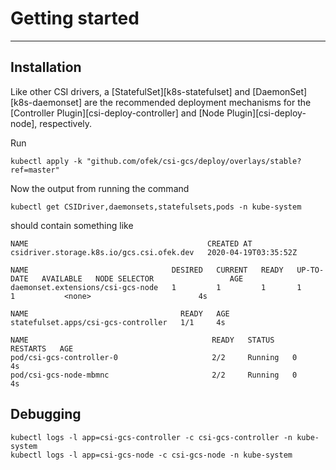 # Getting started

-----

## Installation

Like other CSI drivers, a [StatefulSet][k8s-statefulset] and [DaemonSet][k8s-daemonset] are the recommended
deployment mechanisms for the [Controller Plugin][csi-deploy-controller] and [Node Plugin][csi-deploy-node],
respectively.

Run

```console
kubectl apply -k "github.com/ofek/csi-gcs/deploy/overlays/stable?ref=master"
```

Now the output from running the command

```console
kubectl get CSIDriver,daemonsets,statefulsets,pods -n kube-system
```

should contain something like

```
NAME                                        CREATED AT
csidriver.storage.k8s.io/gcs.csi.ofek.dev   2020-04-19T03:35:52Z

NAME                                DESIRED   CURRENT   READY   UP-TO-DATE   AVAILABLE   NODE SELECTOR                 AGE
daemonset.extensions/csi-gcs-node   1         1         1       1            1           <none>                        4s

NAME                                  READY   AGE
statefulset.apps/csi-gcs-controller   1/1     4s

NAME                                         READY   STATUS    RESTARTS   AGE
pod/csi-gcs-controller-0                     2/2     Running   0          4s
pod/csi-gcs-node-mbmnc                       2/2     Running   0          4s
```

## Debugging

```console
kubectl logs -l app=csi-gcs-controller -c csi-gcs-controller -n kube-system
kubectl logs -l app=csi-gcs-node -c csi-gcs-node -n kube-system
```
